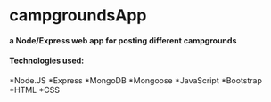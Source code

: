 # campgroundsApp

####  a Node/Express web app for posting different campgrounds

#### Technologies used:
 *Node.JS
 *Express
 *MongoDB
 *Mongoose
 *JavaScript
 *Bootstrap
 *HTML
 *CSS
